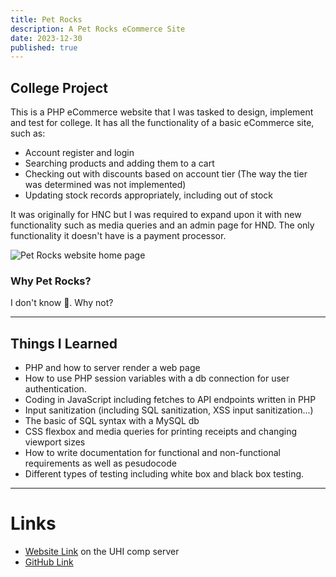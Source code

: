 ```yaml
---
title: Pet Rocks
description: A Pet Rocks eCommerce Site
date: 2023-12-30
published: true
---
```


## College Project

This is a PHP eCommerce website that I was tasked to design, implement and test for college. It has all the functionality of a basic eCommerce site, such as:

-   Account register and login
-   Searching products and adding them to a cart
-   Checking out with discounts based on account tier (The way the tier was determined was not implemented)
-   Updating stock records appropriately, including out of stock

It was originally for HNC but I was required to expand upon it with new functionality such as media queries and an admin page for HND. The only functionality it doesn't have is a payment processor.

![Pet Rocks website home page](https://samxarifa.github.io/Static/Portfolio/Posts/petrocks/home-page.png)

### Why Pet Rocks?

I don't know 🤷. Why not?

---

## Things I Learned

-   PHP and how to server render a web page
-   How to use PHP session variables with a db connection for user authentication.
-   Coding in JavaScript including fetches to API endpoints written in PHP
-   Input sanitization (including SQL sanitization, XSS input sanitization...)
-   The basic of SQL syntax with a MySQL db
-   CSS flexbox and media queries for printing receipts and changing viewport sizes
-   How to write documentation for functional and non-functional requirements as well as pesudocode
-   Different types of testing including white box and black box testing.

---

# Links

-   [Website Link](https://comp-server.uhi.ac.uk/~22000454/HND/PetRocks/) on the UHI comp server
-   [GitHub Link](https://github.com/Samxarifa/PetRocks/)
